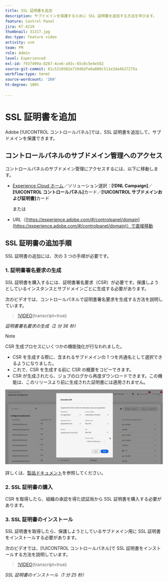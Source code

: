 ```yaml
---
title: SSL 証明書を追加
description: サブドメインを保護するために SSL 証明書を追加する方法を学びます。
feature: Control Panel
jira: KT-4219
thumbnail: 31317.jpg
doc-type: feature video
activity: use
team: PM
role: Admin
level: Experienced
exl-id: 7937499a-8267-4ce6-a93c-65c0c5e4e582
source-git-commit: 81c5210502e719d6dfe0a000c511e3da4b17275a
workflow-type: tm+mt
source-wordcount: '269'
ht-degree: 100%

---
```


# SSL 証明書を追加

Adobe [!UICONTROL コントロールパネル]では、SSL 証明書を追加して、サブドメインを保護できます。

## コントロールパネルのサブドメイン管理へのアクセス

コントロールパネルのサブドメイン管理にアクセスするには、以下に移動します。

* [Experience Cloud ホーム](https://experience.adobe.com/#/home)／ソリューション選択：**[!DNL Campaign]**／**[!UICONTROL コントロールパネル]**&#x200B;カード／**[!UICONTROL サブドメインおよび証明書]**&#x200B;カード

  または
* URL（[https://experience.adobe.com/#/controlpanel/domain](https://experience.adobe.com/#/controlpanel/domain)）で直接移動

## SSL 証明書の追加手順

SSL 証明書の追加には、次の 3 つの手順が必要です。

### 1. 証明書署名要求の生成

SSL 証明書を購入するには、証明書署名要求（CSR）が必要です。保護しようとしているインスタンスとサブドメインごとに生成する必要があります。

次のビデオでは、コントロールパネルで証明書署名要求を生成する方法を説明しています。

>[!VIDEO](https://video.tv.adobe.com/v/31317?learn=on){transcript=true}

*証明書署名要求の生成（2 分 36 秒）*

>[!NOTE]
>
>CSR 生成プロセスにいくつかの機能強化が行なわれました。
>
>* CSR を生成する際に、含まれるサブドメインの 1 つを共通名として選択できるようになりました。
>* これで、CSR を生成する前に CSR の概要をコピーできます。
>* CSR が生成されたら、ジョブのログから再度ダウンロードできます。この機能は、このリリースより前に生成された証明書には適用されません。
>
>![CSR をダウンロード](/help/assets/download-csr.gif)
>
>詳しくは、[製品ドキュメント](https://experienceleague.adobe.com/docs/control-panel/using/subdomains-and-certificates/renew-ssl/renewing-subdomain-certificate.html?lang=ja)を参照してください。
>

### 2. SSL 証明書の購入

CSR を取得したら、組織の承認を得た認証局から SSL 証明書を購入する必要があります。

### 3. SSL 証明書のインストール

SSL 証明書を取得したら、保護しようとしているサブドメイン用に SSL 証明書をインストールする必要があります。

次のビデオでは、[!UICONTROL コントロールパネル]で SSL 証明書をインストールする方法を説明しています。

>[!VIDEO](https://video.tv.adobe.com/v/31166?learn=on){transcript=true}

*SSL 証明書のインストール（1 分 25 秒）*


